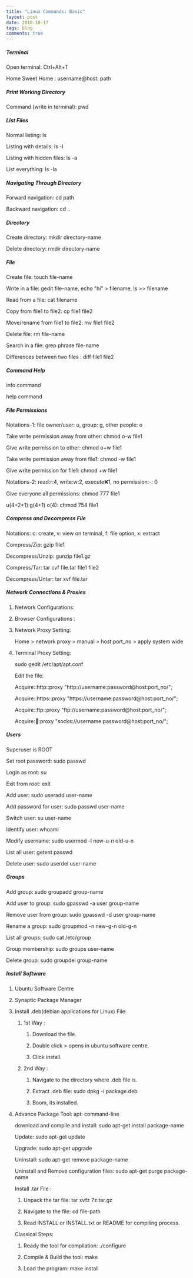 ```yaml
---
title: "Linux Commands: Basic"
layout: post
date: 2018-10-17
tags: blog
comments: true
---
```


#####  Terminal 

Open terminal: Ctrl+Alt+T

Home Sweet Home : username@host: path


#####  Print Working Directory 

Command (write in terminal): pwd

#####  List Files

Normal listing: ls

Listing with details: ls -l

Listing with hidden files: ls -a

List everything: ls -la

#####  Navigating Through Directory

Forward navigation: cd path

Backward  navigation: cd ..

#####  Directory

Create directory:  mkdir directory-name

Delete  directory:  rmdir directory-name

#####  File

Create file: touch file-name

Write in a file: gedit file-name, echo "hi" > filename, ls >> filename

Read from a file: cat filename

Copy from file1 to file2: cp file1 file2

Move/rename from file1 to file2: mv file1 file2

Delete file: rm file-name

Search in a file: grep phrase file-name

Differences between two files : diff file1 file2

#####  Command Help

info command

help command

#####  File Permissions
 
 Notations-1:  file owner/user: u, group: g, other people: o
 
 Take write permission away from other: chmod o-w file1
 
 Give write permission to other: chmod o+w file1
 
 Take write permission away from file1: chmod -w file1
 
 Give write permission for file1: chmod +w file1
 
 Notations-2: read:r:4, write:w:2, execute:x:1, no permission:-: 0 
 
 Give everyone all permissions:  chmod 777 file1
 
 u(4+2+1) g(4+1) o(4): chmod 754 file1

#####  Compress and Decompress File
 
 Notations: c: create, v: view on terminal, f: file option, x: extract
 
 Compress/Zip: gzip file1
 
 Decompress/Unzip: gunzip file1.gz
 
 Compress/Tar: tar cvf file.tar file1 file2
 
 Decompress/Untar: tar xvf file.tar


#####  Network Connections & Proxies

1. Network Configurations:

2. Browser Configurations : 

3. Network Proxy Setting:

    Home > network proxy > manual > host:port_no > apply system wide

4. Terminal Proxy Setting: 

    sudo gedit /etc/apt/apt.conf
    
    Edit the file:
    
    Acquire::http::proxy "http://username:password@host:port_no/";
    
    Acquire::https::proxy "https://username:password@host:port_no/";
    
    Acquire::ftp::proxy "ftp://username:password@host:port_no/";
    
    Acquire::socks::proxy "socks://username:password@host:port_no/";

#####  Users

Superuser is  ROOT

Set root password: sudo passwd

Login as root: su

Exit from root: exit

 Add user: sudo useradd user-name
 
Add password for user: sudo passwd user-name

Switch user: su user-name

Identify user: whoami

Modify username: sudo usermod -l new-u-n old-u-n

List all user: getent passwd 

 Delete user: sudo userdel user-name
 
#####  Groups

Add group: sudo groupadd group-name

Add user to group: sudo gpasswd -a user group-name

Remove user from group: sudo gpasswd -d user group-name

Rename a group: sudo groupmod -n new-g-n old-g-n

List all groups: sudo cat /etc/group

Group membership: sudo groups user-name 

Delete group: sudo groupdel group-name

#####  Install Software 

1. Ubuntu Software Centre

2. Synaptic Package Manager

3. Install .deb(debian applications for Linux) File:

    1. 1st Way : 
    
        1. Download the file.
        
        2. Double click > opens in ubuntu software centre.
        
        3. Click install.
        
    2. 2nd Way :  
    
        1. Navigate to the directory where .deb file is.
        
        2. Extract .deb file: sudo dpkg -i package.deb
        
        3. Boom, its installed.
        
4. Advance Package Tool: apt: command-line

    download and compile and install: sudo apt-get install package-name
    
     Update: sudo apt-get update
     
     Upgrade: sudo apt-get upgrade
     
     Uninstall: sudo apt-get remove package-name
     
     Uninstall and Remove configuration files: sudo apt-get purge package-name
     
     Install .tar File :
     
    1. Unpack the tar file: tar xvfz 7z.tar.gz
    
    2. Navigate to the file: cd file-path
    
    3. Read INSTALL or INSTALL.txt or README for compiling process.
    
    Classical Steps: 
    
     1. Ready the tool for compilation: ./configure 
     
     2. Compile & Build the tool: make
     
     3. Load the program: make install 
